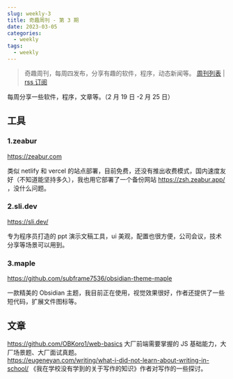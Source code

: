```yaml
---
slug: weekly-3
title: 奇趣周刊 - 第 3 期
date: 2023-03-05
categories:
  - weekly
tags:
  - weekly
---
```


> 奇趣周刊，每周四发布，分享有趣的软件，程序，动态新闻等。 [周刊列表](/categories/weekly/) | [rss 订阅](/categories/weekly/index.xml)

每周分享一些软件，程序，文章等。（2 月 19 日 -2 月 25 日）

## 工具

### 1.zeabur
https://zeabur.com

类似 netlify 和 vercel 的站点部署，目前免费，还没有推出收费模式，国内速度友好（不知道能坚持多久），我也用它部署了一个备份网站 https://zsh.zeabur.app/ ，没什么问题。

### 2.sli.dev
https://sli.dev/

专为程序员打造的 ppt 演示文稿工具，ui 美观，配置也很方便，公司会议，技术分享等场景可以用到。

### 3.maple
https://github.com/subframe7536/obsidian-theme-maple

一款精美的 Obsidian 主题，我目前正在使用，视觉效果很好，作者还提供了一些短代码，扩展文件图标等。

## 文章

https://github.com/OBKoro1/web-basics 大厂前端需要掌握的 JS 基础能力，大厂场景题、大厂面试真题。  
https://eugeneyan.com/writing/what-i-did-not-learn-about-writing-in-school/ 《我在学校没有学到的关于写作的知识》作者对写作的一些探讨。
